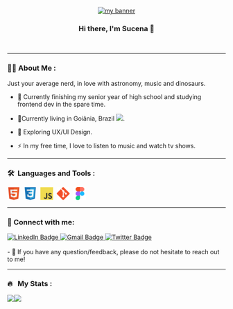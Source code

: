 <p align="center">
  <a href="#" target="_blank" rel="noreferrer"><img src="https://raw.githubusercontent.com/sucena29/sucena29/main/assets/bannerwith-background.jpg" alt="my banner"></a>
</p>
<h3 align="center">
Hi there, I'm Sucena 👋
</h3>
<p align="center"><img src="https://komarev.com/ghpvc/?username=sucena29&style=flat-square&color=blue" alt=""></p>
<hr>

### :man_technologist: About Me :
Just your average nerd, in love with astronomy, music and dinosaurs.

- :telescope: Currently finishing my senior year of high school and studying frontend dev in the spare time.

- :round_pushpin:Currently living in Goiânia, Brazil <img style="width: 30px;" src="https://raw.githubusercontent.com/sucena29/sucena29/main/assets/brazil.png">.

- :seedling: Exploring UX/UI Design.

- :zap: In my free time, I love to listen to music and watch tv shows.

<hr>

### 🛠 &nbsp;Languages and Tools :

<img src="https://raw.githubusercontent.com/devicons/devicon/1119b9f84c0290e0f0b38982099a2bd027a48bf1/icons/html5/html5-original.svg" title="HTML5" alt="HTML5" width="30" height="30"/>&nbsp;
<img src="https://raw.githubusercontent.com/devicons/devicon/1119b9f84c0290e0f0b38982099a2bd027a48bf1/icons/css3/css3-original.svg" title="CSS3" alt="CSS3" width="30" height="30"/>&nbsp;
<img src="https://raw.githubusercontent.com/devicons/devicon/1119b9f84c0290e0f0b38982099a2bd027a48bf1/icons/javascript/javascript-original.svg" title="JavaScript" alt="JavaScript" width="30" height="30"/>&nbsp;
<img src="https://raw.githubusercontent.com/devicons/devicon/1119b9f84c0290e0f0b38982099a2bd027a48bf1/icons/git/git-original.svg" title="Git" alt="Git" width="30" height="30"/>&nbsp;
<img src="https://raw.githubusercontent.com/devicons/devicon/1119b9f84c0290e0f0b38982099a2bd027a48bf1/icons/figma/figma-original.svg" title="Figma" alt="Figma" width="30" height="30"/>&nbsp;

<hr>

### 🤝 Connect with me:

<div id="badges">
  <a href="your-youtube-URL">
    <img src="https://img.shields.io/badge/LinkedIn-0077B5?style=for-the-badge&logo=linkedin&logoColor=white" alt="LinkedIn Badge"/>
  </a>
  <a href="mailto:alex.everythingelse@gmail.com">
    <img src="https://img.shields.io/badge/Gmail-D14836?style=for-the-badge&logo=gmail&logoColor=white" alt="Gmail Badge"/>
  </a>
  <a href="https://twitter.com/codingwithlex">
    <img src="https://img.shields.io/badge/Twitter-blue?style=for-the-badge&logo=twitter&logoColor=white" alt="Twitter Badge"/>
  </a>
</div>

</br>
- 💬 If you have any question/feedback, please do not hesitate to reach out to me!
<hr>

### 🔥 &nbsp; My Stats :
<img margin-bottom="20" src="https://streak-stats.demolab.com?user=sucena29&fire=63849F&ring=63849F&currStreakLabel=63849F&border=63849F&background=transparent&stroke=63849F"><img src="https://github-readme-stats.vercel.app/api?username=sucena29&show_icons=true&theme=transparent&title_color=63849F&text_color=63849F&icon_color=63849F&border_color=63849F">
